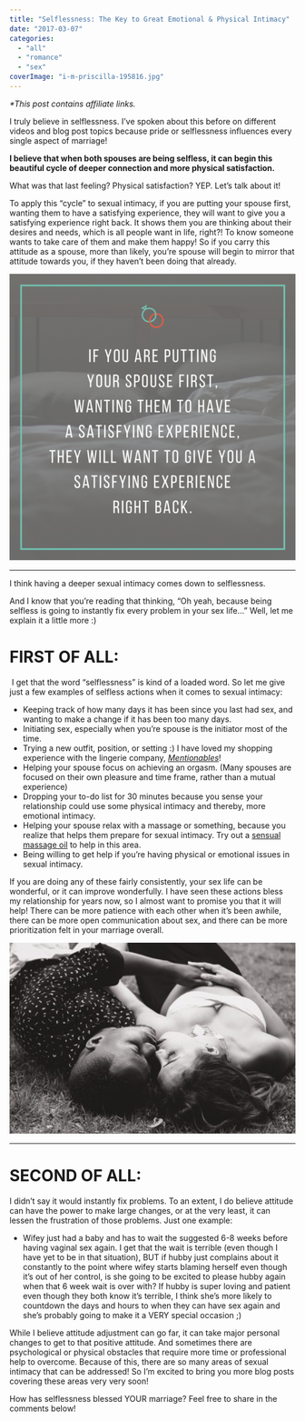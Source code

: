 ```yaml
---
title: "Selflessness: The Key to Great Emotional & Physical Intimacy"
date: "2017-03-07"
categories: 
  - "all"
  - "romance"
  - "sex"
coverImage: "i-m-priscilla-195816.jpg"
---
```


_\*This post contains affiliate links._

I truly believe in selflessness. I’ve spoken about this before on different videos and blog post topics because pride or selflessness influences every single aspect of marriage!

**I believe that when both spouses are being selfless, it can begin this beautiful cycle of deeper connection and more physical satisfaction.** 

What was that last feeling? Physical satisfaction? YEP. Let’s talk about it!

To apply this “cycle” to sexual intimacy, if you are putting your spouse first, wanting them to have a satisfying experience, they will want to give you a satisfying experience right back. It shows them you are thinking about their desires and needs, which is all people want in life, right?! To know someone wants to take care of them and make them happy! So if you carry this attitude as a spouse, more than likely, you’re spouse will begin to mirror that attitude towards you, if they haven’t been doing that already.

![sexual intimacy, better sexual intimacy, sexual intimacy quotes, quotes on better sex, better sex in marriage, how to get better sex in marriage, selflessness in marriage, keys to sexual intimacy, emotional intimacy, beliefs of sexual intimacy, wanting better sex, newlywed advice, newlywed advice on sex, how sex helps marriage, sex is important, sex is important in marriage, marriage advice, marriage help, sexual intimacy help, ](/images/sexual-intimacy-belief-of-selflessness.png)

* * *

I think having a deeper sexual intimacy comes down to selflessness.

And I know that you’re reading that thinking, “Oh yeah, because being selfless is going to instantly fix every problem in your sex life…” Well, let me explain it a little more :)

# FIRST OF ALL:

 I get that the word “selflessness” is kind of a loaded word. So let me give just a few examples of selfless actions when it comes to sexual intimacy:

- Keeping track of how many days it has been since you last had sex, and wanting to make a change if it has been too many days.
- Initiating sex, especially when you’re spouse is the initiator most of the time.
- Trying a new outfit, position, or setting :) I have loved my shopping experience with the lingerie company, [_Mentionables_](https://shopmentionables.com?afmc=1j)!
- Helping your spouse focus on achieving an orgasm. (Many spouses are focused on their own pleasure and time frame, rather than a mutual experience)
- Dropping your to-do list for 30 minutes because you sense your relationship could use some physical intimacy and thereby, more emotional intimacy.
- Helping your spouse relax with a massage or something, because you realize that helps them prepare for sexual intimacy. Try out a [sensual massage oil](https://amzn.to/2JaXdis) to help in this area. 
- Being willing to get help if you’re having physical or emotional issues in sexual intimacy.

If you are doing any of these fairly consistently, your sex life can be wonderful, or it can improve wonderfully. I have seen these actions bless my relationship for years now, so I almost want to promise you that it will help! There can be more patience with each other when it’s been awhile, there can be more open communication about sex, and there can be more prioritization felt in your marriage overall.

![sexual intimacy, better sexual intimacy, sexual intimacy quotes, quotes on better sex, better sex in marriage, how to get better sex in marriage, selflessness in marriage, keys to sexual intimacy, emotional intimacy, beliefs of sexual intimacy, wanting better sex, newlywed advice, newlywed advice on sex, how sex helps marriage, sex is important, sex is important in marriage, marriage advice, marriage help, sexual intimacy help, ](/images/matheus-ferrero-173415.jpg)

* * *

# SECOND OF ALL:

I didn’t say it would instantly fix problems. To an extent, I do believe attitude can have the power to make large changes, or at the very least, it can lessen the frustration of those problems. Just one example:

- Wifey just had a baby and has to wait the suggested 6-8 weeks before having vaginal sex again. I get that the wait is terrible (even though I have yet to be in that situation), BUT if hubby just complains about it constantly to the point where wifey starts blaming herself even though it’s out of her control, is she going to be excited to please hubby again when that 6 week wait is over with? If hubby is super loving and patient even though they both know it’s terrible, I think she’s more likely to countdown the days and hours to when they can have sex again and she’s probably going to make it a VERY special occasion ;)

While I believe attitude adjustment can go far, it can take major personal changes to get to that positive attitude. And sometimes there are psychological or physical obstacles that require more time or professional help to overcome. Because of this, there are so many areas of sexual intimacy that can be addressed! So I’m excited to bring you more blog posts covering these areas very very soon!

How has selflessness blessed YOUR marriage? Feel free to share in the comments below!
